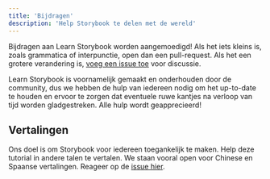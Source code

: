 ```yaml
---
title: 'Bijdragen'
description: 'Help Storybook te delen met de wereld'
---
```


Bijdragen aan Learn Storybook worden aangemoedigd! Als het iets kleins is, zoals grammatica of interpunctie, open dan een pull-request. Als het een grotere verandering is, [voeg een issue toe](https://github.com/chromaui/learnstorybook.com/issues) voor discussie.

Learn Storybook is voornamelijk gemaakt en onderhouden door de community, dus we hebben de hulp van iedereen nodig om het up-to-date te houden en ervoor te zorgen dat eventuele ruwe kantjes na verloop van tijd worden gladgestreken. Alle hulp wordt geapprecieerd!

## Vertalingen

Ons doel is om Storybook voor iedereen toegankelijk te maken. Help deze tutorial in andere talen te vertalen. We staan vooral open voor Chinese en Spaanse vertalingen. Reageer op de [issue hier](https://github.com/chromaui/learnstorybook.com/issues/3).
